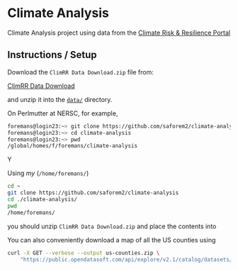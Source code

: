 # Climate Analysis

Climate Analysis project using data from the [Climate Risk \& Resilience Portal](https://disgeoportal.egs.anl.gov/ClimRR/)

## Instructions / Setup

Download the `ClimRR Data Download.zip` file from:

[ClimRR Data Download](https://anl.app.box.com/s/hmkkgkrkzxxocfe9kpgrzk2gfc4gizp8)

and unzip it into the [`data/`](./data/) directory.

On Perlmutter at NERSC, for example,

```bash
foremans@login23:~> git clone https://github.com/saforem2/climate-analysis
foremans@login23:~> cd climate-analysis
foremans@login23:~> pwd
/global/homes/f/foremans/climate-analysis
```

Y


Using _my_ (`/home/foremans/`)

```bash
cd ~
git clone https://github.com/saforem2/climate-analysis
cd ./climate-analysis/
pwd
/home/foremans/
```

you should unzip `ClimRR Data Download.zip` and place the contents into

You can also conveniently download a map of all the US counties using

```bash
curl -X GET --verbose --output us-counties.zip \
    "https://public.opendatasoft.com/api/explore/v2.1/catalog/datasets/georef-united-states-of-america-county/exports/shp?" 
```

